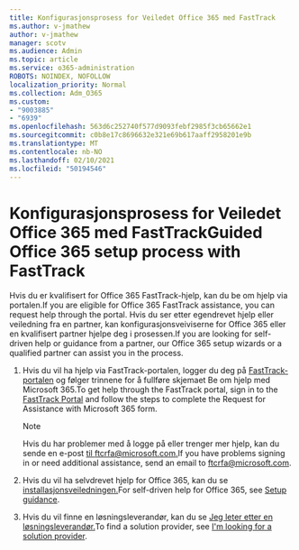 ```yaml
---
title: Konfigurasjonsprosess for Veiledet Office 365 med FastTrack
ms.author: v-jmathew
author: v-jmathew
manager: scotv
ms.audience: Admin
ms.topic: article
ms.service: o365-administration
ROBOTS: NOINDEX, NOFOLLOW
localization_priority: Normal
ms.collection: Adm_O365
ms.custom:
- "9003885"
- "6939"
ms.openlocfilehash: 563d6c252740f577d9093febf2985f3cb65662e1
ms.sourcegitcommit: c0b8e17c8696632e321e69b617aaff2958201e9b
ms.translationtype: MT
ms.contentlocale: nb-NO
ms.lasthandoff: 02/10/2021
ms.locfileid: "50194546"
---
```

# <a name="guided-office-365-setup-process-with-fasttrack"></a><span data-ttu-id="fc7dd-102">Konfigurasjonsprosess for Veiledet Office 365 med FastTrack</span><span class="sxs-lookup"><span data-stu-id="fc7dd-102">Guided Office 365 setup process with FastTrack</span></span>

<span data-ttu-id="fc7dd-103">Hvis du er kvalifisert for Office 365 FastTrack-hjelp, kan du be om hjelp via portalen.</span><span class="sxs-lookup"><span data-stu-id="fc7dd-103">If you are eligible for Office 365 FastTrack assistance, you can request help through the portal.</span></span> <span data-ttu-id="fc7dd-104">Hvis du ser etter egendrevet hjelp eller veiledning fra en partner, kan konfigurasjonsveiviserne for Office 365 eller en kvalifisert partner hjelpe deg i prosessen.</span><span class="sxs-lookup"><span data-stu-id="fc7dd-104">If you are looking for self-driven help or guidance from a partner, our Office 365 setup wizards or a qualified partner can assist you in the process.</span></span>

1. <span data-ttu-id="fc7dd-105">Hvis du vil ha hjelp via FastTrack-portalen, logger du deg på [FastTrack-portalen](https://go.microsoft.com/fwlink/?linkid=2125443) og følger trinnene for å fullføre skjemaet Be om hjelp med Microsoft 365.</span><span class="sxs-lookup"><span data-stu-id="fc7dd-105">To get help through the FastTrack portal, sign in to the [FastTrack Portal](https://go.microsoft.com/fwlink/?linkid=2125443) and follow the steps to complete the Request for Assistance with Microsoft 365 form.</span></span>

    > [!NOTE]
    > <span data-ttu-id="fc7dd-106">Hvis du har problemer med å logge på eller trenger mer hjelp, kan du sende en e-post [til ftcrfa@microsoft.com.](mailto:ftcrfa@microsoft.com)</span><span class="sxs-lookup"><span data-stu-id="fc7dd-106">If you have problems signing in or need additional assistance, send an email to [ftcrfa@microsoft.com](mailto:ftcrfa@microsoft.com).</span></span>

2. <span data-ttu-id="fc7dd-107">Hvis du vil ha selvdrevet hjelp for Office 365, kan du se [installasjonsveiledningen.](https://go.microsoft.com/fwlink/?linkid=2125827)</span><span class="sxs-lookup"><span data-stu-id="fc7dd-107">For self-driven help for Office 365, see [Setup guidance](https://go.microsoft.com/fwlink/?linkid=2125827).</span></span>
3. <span data-ttu-id="fc7dd-108">Hvis du vil finne en løsningsleverandør, kan du se [Jeg leter etter en løsningsleverandør.](https://go.microsoft.com/fwlink/?linkid=2125918)</span><span class="sxs-lookup"><span data-stu-id="fc7dd-108">To find a solution provider, see [I'm looking for a solution provider](https://go.microsoft.com/fwlink/?linkid=2125918).</span></span>
